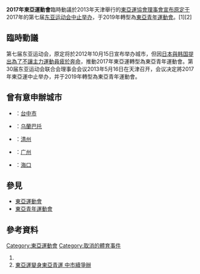 **2017年東亞運動會**臨時動議於2013年天津舉行的[東亞運協會理事會宣布原定于](../Page/東亞運協會理事會.md "wikilink")2017年的第七届[东亚运动会中止举办](../Page/东亚运动会.md "wikilink")，于2019年轉型為[東亞青年運動會](../Page/東亞青年運動會.md "wikilink")。\[1\]\[2\]

## 臨時動議

第七届东亚运动会，原定将於2012年10月15日宣布举办城市，但因[日本與](../Page/日本.md "wikilink")[韩国提出為了不讓主力運動員疲於奔命](../Page/韩国.md "wikilink")，推動2017年東亞運轉型為東亞青年運動會。第30届东亚运动会联合会理事会会议2013年5月16日在天津召开，会议决定將2017年東亞運中止举办，并于2019年轉型為東亞青年運動會。

## 曾有意申辦城市

  - ：[台中市](../Page/台中市.md "wikilink")

  - ：[乌蘭巴托](../Page/乌蘭巴托.md "wikilink")

  - ：[清州](../Page/清州.md "wikilink")

  - ：[广州](../Page/广州.md "wikilink")

  - ：[海口](../Page/海口.md "wikilink")

## 參見

  - [東亞運動會](../Page/東亞運動會.md "wikilink")
  - [東亞青年運動會](../Page/東亞青年運動會.md "wikilink")

## 參考資料

[Category:東亞運動會](https://zh.wikipedia.org/wiki/Category:東亞運動會 "wikilink")
[Category:取消的體育事件](https://zh.wikipedia.org/wiki/Category:取消的體育事件 "wikilink")

1.
2.  [東亞運變身東亞青運
    中市續爭辦](http://tw.sports.yahoo.com/news/%E6%9D%B1%E4%BA%9E%E9%81%8B%E8%AE%8A%E8%BA%AB%E6%9D%B1%E4%BA%9E%E9%9D%92%E9%81%8B-%E4%B8%AD%E5%B8%82%E7%BA%8C%E7%88%AD%E8%BE%A6-004204702.html)